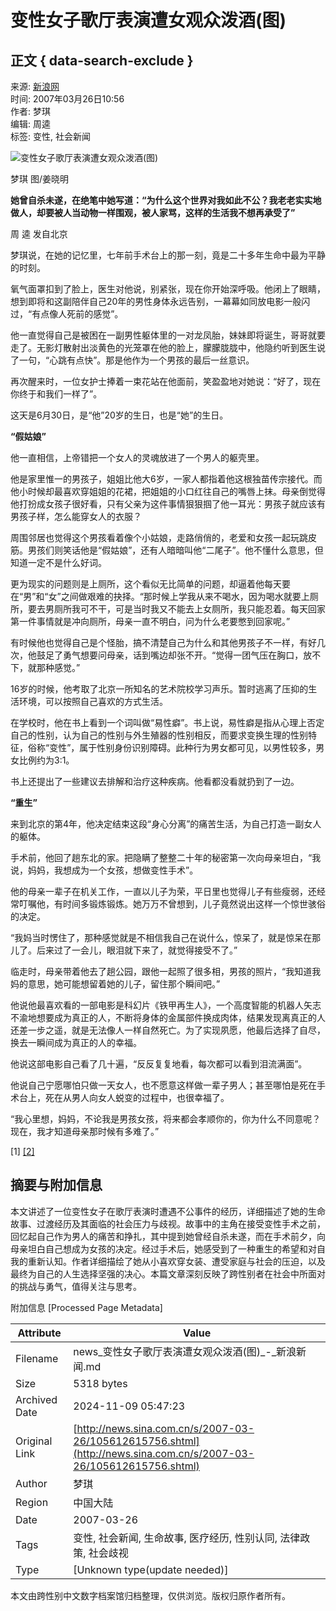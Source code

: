 # 变性女子歌厅表演遭女观众泼酒(图)

## 正文 { data-search-exclude }


来源: [新浪网](http://www.sina.com.cn)  
时间: 2007年03月26日10:56  
作者: 梦琪  
编辑: 周逵  
标签: 变性, 社会新闻  

![变性女子歌厅表演遭女观众泼酒(图)](http://www.sinaimg.cn/dy/s/2007-03-26/U2107P1T1D12615756F21DT20070326105616.jpg)

梦琪 图/姜晓明

**她曾自杀未遂，在绝笔中她写道：“为什么这个世界对我如此不公？我老老实实地做人，却要被人当动物一样围观，被人家骂，这样的生活我不想再承受了”**

周 逵 发自北京

梦琪说，在她的记忆里，七年前手术台上的那一刻，竟是二十多年生命中最为平静的时刻。

氧气面罩扣到了脸上，医生对他说，别紧张，现在你开始深呼吸。他闭上了眼睛，想到即将和这副陪伴自己20年的男性身体永远告别，一幕幕如同放电影一般闪过，“有点像人死前的感觉”。

他一直觉得自己是被困在一副男性躯体里的一对龙凤胎，妹妹即将诞生，哥哥就要走了。无影灯散射出淡黄色的光笼罩在他的脸上，朦朦胧胧中，他隐约听到医生说了一句，“心跳有点快”。那是他作为一个男孩的最后一丝意识。

再次醒来时，一位女护士捧着一束花站在他面前，笑盈盈地对她说：“好了，现在你终于和我们一样了”。

这天是6月30日，是“他”20岁的生日，也是“她”的生日。

**“假姑娘”**

他一直相信，上帝错把一个女人的灵魂放进了一个男人的躯壳里。

他是家里惟一的男孩子，姐姐比他大6岁，一家人都指着他这根独苗传宗接代。而他小时候却最喜欢穿姐姐的花裙，把姐姐的小口红往自己的嘴唇上抹。母亲倒觉得他打扮成女孩子很好看，只有父亲为这件事情狠狠掴了他一耳光：男孩子就应该有男孩子样，怎么能穿女人的衣服？

周围邻居也觉得这个男孩看着像个小姑娘，走路俏俏的，老爱和女孩一起玩跳皮筋。男孩们则笑话他是“假姑娘”，还有人暗暗叫他“二尾子”。他不懂什么意思，但知道一定不是什么好词。

更为现实的问题则是上厕所，这个看似无比简单的问题，却逼着他每天要在“男”和“女”之间做艰难的抉择。“那时候上学我从来不喝水，因为喝水就要上厕所，要去男厕所我可不干，可是当时我又不能去上女厕所，我只能忍着。每天回家第一件事情就是冲向厕所，母亲一直不明白，问为什么老要憋到回家呢。”

有时候他也觉得自己是个怪胎，搞不清楚自己为什么和其他男孩子不一样，有好几次，他鼓足了勇气想要问母亲，话到嘴边却张不开。“觉得一团气压在胸口，放不下，就那种感觉。”

16岁的时候，他考取了北京一所知名的艺术院校学习声乐。暂时逃离了压抑的生活环境，可以按照自己喜欢的方式生活。

在学校时，他在书上看到一个词叫做“易性癖”。书上说，易性癖是指从心理上否定自己的性别，认为自己的性别与外生殖器的性别相反，而要求变换生理的性别特征，俗称“变性”，属于性别身份识别障碍。此种行为男女都可见，以男性较多，男女比例约为3∶1。

书上还提出了一些建议去排解和治疗这种疾病。他看都没看就扔到了一边。

**“重生”**

来到北京的第4年，他决定结束这段“身心分离”的痛苦生活，为自己打造一副女人的躯体。

手术前，他回了趟东北的家。把隐瞒了整整二十年的秘密第一次向母亲坦白，“我说，妈妈，我想成为一个女孩，想做变性手术”。

他的母亲一辈子在机关工作，一直以儿子为荣，平日里也觉得儿子有些瘦弱，还经常叮嘱他，有时间多锻炼锻炼。她万万不曾想到，儿子竟然说出这样一个惊世骇俗的决定。

“我妈当时愣住了，那种感觉就是不相信我自己在说什么，惊呆了，就是惊呆在那儿了。后来过了一会儿，眼泪就下来了，就觉得接受不了。”

临走时，母亲带着他去了趟公园，跟他一起照了很多相，男孩的照片，“我知道我妈的意思，她可能想留着她的儿子，留住那个瞬间吧。”

他说他最喜欢看的一部电影是科幻片《铁甲再生人》，一个高度智能的机器人矢志不渝地想要成为真正的人，不断将身体的金属部件换成肉体，结果发现离真正的人还差一步之遥，就是无法像人一样自然死亡。为了实现夙愿，他最后选择了自尽，换去一瞬间成为真正的人的幸福。

他说这部电影自己看了几十遍，“反反复复地看，每次都可以看到泪流满面”。

他说自己宁愿哪怕只做一天女人，也不愿意这样做一辈子男人；甚至哪怕是死在手术台上，死在从男人向女人蜕变的过程中，也很幸福了。

“我心里想，妈妈，不论我是男孩女孩，将来都会孝顺你的，你为什么不同意呢？现在，我才知道母亲那时候有多难了。”

\[1\] [\[2\]](http://news.sina.com.cn/s/2007-03-26/105612615759.shtml)

## 摘要与附加信息

<!-- tcd_abstract -->
本文讲述了一位变性女子在歌厅表演时遭遇不公事件的经历，详细描述了她的生命故事、过渡经历及其面临的社会压力与歧视。故事中的主角在接受变性手术之前，回忆起自己作为男人的痛苦和挣扎，其中提到她曾经自杀未遂，而在手术前夕，向母亲坦白自己想成为女孩的决定。经过手术后，她感受到了一种重生的希望和对自我的重新认知。作者详细描绘了她从小喜欢穿女装、遭受家庭与社会的压迫，以及最终为自己的人生选择坚强的决心。本篇文章深刻反映了跨性别者在社会中所面对的挑战与勇气，值得关注与思考。
<!-- tcd_abstract_end -->

附加信息 [Processed Page Metadata]

| Attribute       | Value                                  |
|-----------------|----------------------------------------|
| Filename        | news_变性女子歌厅表演遭女观众泼酒(图)_-_新浪新闻.md                             |
| Size            | 5318 bytes                           |
| Archived Date   | 2024-11-09 05:47:23                             |
| Original Link   | [http://news.sina.com.cn/s/2007-03-26/105612615756.shtml](http://news.sina.com.cn/s/2007-03-26/105612615756.shtml)                       |
| Author          | 梦琪                               |
| Region          | 中国大陆                               |
| Date            | 2007-03-26                                 |
| Tags            | 变性, 社会新闻, 生命故事, 医疗经历, 性别认同, 法律政策, 社会歧视                                 |
| Type            | [Unknown type(update needed)]                                 |
<!-- tcd_table_end -->

本文由跨性别中文数字档案馆归档整理，仅供浏览。版权归原作者所有。

